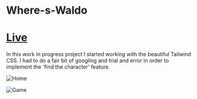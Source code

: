 # Where-s-Waldo

# [Live](https://where-s-waldo.vercel.app/game)

In this work in progress project I started working with the beautiful Tailwind CSS.
I had to do a fair bit of googling and trial and error in order to implement the 'find the character' feature.

![Home](https://imgur.com/a/l0yXD1C)

![Game](https://imgur.com/a/LDTTDEu)
